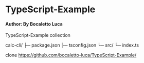 # TypeScript-Example
#### Author: By Bocaletto Luca

TypeScript-Example collection

calc-cli/
├─ package.json
├─ tsconfig.json
└─ src/
   └─ index.ts

clone https://github.com/bocaletto-luca/TypeScript-Example/
